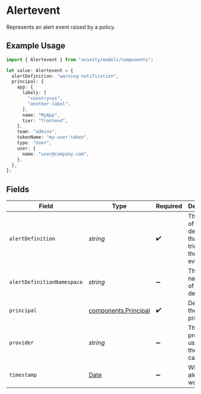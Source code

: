 # Alertevent

Represents an alert event raised by a policy.

## Example Usage

```typescript
import { Alertevent } from "acuvity/models/components";

let value: Alertevent = {
  alertDefinition: "warning-notification",
  principal: {
    app: {
      labels: [
        "country=us",
        "another-label",
      ],
      name: "MyApp",
      tier: "frontend",
    },
    team: "admins",
    tokenName: "my-user-token",
    type: "User",
    user: {
      name: "user@company.com",
    },
  },
};
```

## Fields

| Field                                                                                         | Type                                                                                          | Required                                                                                      | Description                                                                                   | Example                                                                                       |
| --------------------------------------------------------------------------------------------- | --------------------------------------------------------------------------------------------- | --------------------------------------------------------------------------------------------- | --------------------------------------------------------------------------------------------- | --------------------------------------------------------------------------------------------- |
| `alertDefinition`                                                                             | *string*                                                                                      | :heavy_check_mark:                                                                            | The name of the alert definition that triggered the alert event.                              | warning-notification                                                                          |
| `alertDefinitionNamespace`                                                                    | *string*                                                                                      | :heavy_minus_sign:                                                                            | The namespace of the alert definition.                                                        |                                                                                               |
| `principal`                                                                                   | [components.Principal](../../models/components/principal.md)                                  | :heavy_check_mark:                                                                            | Describe the principal.                                                                       |                                                                                               |
| `provider`                                                                                    | *string*                                                                                      | :heavy_minus_sign:                                                                            | The provider used that the alert came from.                                                   |                                                                                               |
| `timestamp`                                                                                   | [Date](https://developer.mozilla.org/en-US/docs/Web/JavaScript/Reference/Global_Objects/Date) | :heavy_minus_sign:                                                                            | When the alert event was raised.                                                              |                                                                                               |